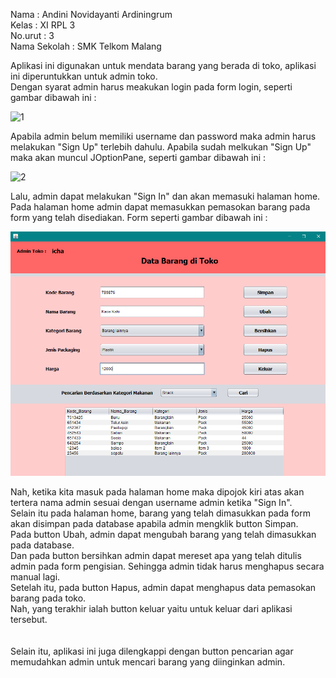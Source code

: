 
Nama : Andini Novidayanti Ardiningrum <br>
Kelas : XI RPL 3 <br>
No.urut : 3 <br>
Nama Sekolah : SMK Telkom Malang <br>

Aplikasi ini digunakan untuk mendata barang yang berada di toko, aplikasi ini diperuntukkan untuk admin toko.<br>
Dengan syarat admin harus meakukan login pada form login, seperti gambar dibawah ini :

![1](https://cloud.githubusercontent.com/assets/22464643/25484270/8aa383ca-2b83-11e7-9109-d7c107257739.PNG)

Apabila admin belum memiliki username dan password maka admin harus melakukan "Sign Up" terlebih dahulu. Apabila 
sudah melkukan "Sign Up" maka akan muncul JOptionPane, seperti gambar dibawah ini :

![2](https://cloud.githubusercontent.com/assets/22464643/25484273/8c7ecfec-2b83-11e7-8123-dbeab8a2a323.PNG)

Lalu, admin dapat melakukan "Sign In" dan akan memasuki halaman home. Pada halaman home admin dapat memasukkan pemasokan 
barang pada form yang telah disediakan. Form seperti gambar dibawah ini :

![Screenshoot](https://github.com/ichanafisah/mvc_java01/blob/master/c.PNG)

Nah, ketika kita masuk pada halaman home maka dipojok kiri atas akan tertera nama admin sesuai dengan username admin
ketika "Sign In". <br> 
Selain itu pada halaman home, barang yang telah dimasukkan pada form akan disimpan pada database apabila admin mengklik 
button Simpan.<br>
Pada button  Ubah, admin dapat mengubah barang yang telah dimasukkan pada database.<br>
Dan pada button bersihkan admin dapat mereset apa yang telah ditulis admin pada form pengisian. Sehingga admin tidak harus 
menghapus secara manual lagi.<br>
Setelah itu, pada button Hapus, admin dapat menghapus data pemasokan barang pada toko.<br>
Nah, yang terakhir ialah button keluar yaitu untuk keluar dari aplikasi tersebut.<br>
<br>
<br>
Selain itu, aplikasi ini juga dilengkappi dengan button pencarian agar memudahkan admin untuk mencari barang yang diinginkan
admin.


